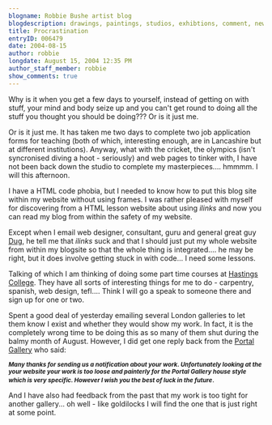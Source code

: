 ```yaml
---
blogname: Robbie Bushe artist blog
blogdescription: drawings, paintings, studios, exhibtions, comment, news as they happen to Robbie Bushe
title: Procrastination
entryID: 006479
date: 2004-08-15
author: robbie
longdate: August 15, 2004 12:35 PM
author_staff_member: robbie
show_comments: true
---
```


<p>Why is it when you get a few days to yourself, instead of getting on with stuff, your mind and body seize up and you can't get round to doing all the stuff you thought you should be doing??? Or is it just me.</p>

<p>Or is it just me. It has taken me two days to complete two job application forms for teaching (both of which, interesting enough, are in Lancashire but at different institutions). Anyway, what with the cricket, the olympics (isn't syncronised diving a hoot - seriously) and web pages to tinker with, I have not been back down the studio to complete my masterpieces.... hmmmm. I will this afternoon.</p>

<p>I have a  <span class="caps">HTML </span>code phobia, but I needed to know how to put this blog site within my website without using frames. I was rather pleased with myself for discovering from a <span class="caps">HTML </span>lesson website about using <em>ilinks</em> and now you can read my blog from within the safety of my website.</p>

<p>Except when I email web designer, consultant, guru and general great guy <a href="http://www.donkeyontheedge.com/">Dug</a>, he tell me that <em>ilinks</em> suck and that I should just put my whole website from within my blogsite so that the whole thing is integrated.... he may be right, but it does involve getting stuck in with code... I need some lessons.</p>

<p>Talking of which I am thinking of doing some part time courses at <a href="http://www.hastings.ac.uk/">Hastings College</a>. They have all sorts of interesting things for me to do - carpentry, spanish, web design, tefl.... Think I will go a speak to someone there and sign up for one or two.</p>

<p>Spent a good deal of yesterday emailing several London galleries to let them know I exist and whether they would show my work. In fact, it is the completely wrong time to be doing this as so many of them shut during the balmy month of August. However, I did get one reply back from the <a href="http://www.portalgallery.com/">Portal Gallery</a> who said:</p>

<p><small><strong><i>Many thanks for sending us a notification about your work. Unfortunately looking at the your website your work is too loose and painterly for the Portal Gallery house style which is very specific. However I wish you the best of luck in the future</i></strong></small>.</p>

<p>And I have also had feedback from the past that my work is too tight for another gallery... oh well - like goldilocks I will find the one that is just right at some point.</p>